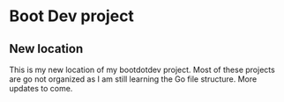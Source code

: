 # Boot Dev project

## New location

This is my new location of my bootdotdev project. Most of these projects are go not organized as I am still learning the Go file structure.
More updates to come.
